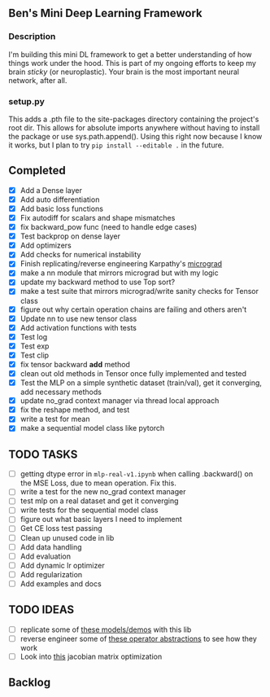## Ben's Mini Deep Learning Framework

### Description
I'm building this mini DL framework to get a better understanding of how things work under the hood. This is part of my ongoing efforts to keep my brain *sticky* (or neuroplastic). Your brain is the most important neural network, after all.

### setup.py
This adds a .pth file to the site-packages directory containing the project's root dir. This allows for absolute imports anywhere without having to install the package or use sys.path.append(). Using this right now because I know it works, but I plan to try `pip install --editable .` in the future.

## Completed
- [X] Add a Dense layer
- [X] Add auto differentiation
- [X] Add basic loss functions
- [X] Fix autodiff for scalars and shape mismatches
- [X] fix backward_pow func (need to handle edge cases)
- [X] Test backprop on dense layer
- [X] Add optimizers
- [X] Add checks for numerical instability
- [X] Finish replicating/reverse engineering Karpathy's [micrograd](https://github.com/karpathy/micrograd)
- [X] make a nn module that mirrors micrograd but with my logic
- [X] update my backward method to use Top sort?
- [X] make a test suite that mirrors micrograd/write sanity checks for Tensor class
- [X] figure out why certain operation chains are failing and others aren't
- [X] Update nn to use new tensor class
- [X] Add activation functions with tests
- [X] Test log
- [X] Test exp
- [X] Test clip
- [X] fix tensor backward __add__ method
- [X] clean out old methods in Tensor once fully implemented and tested
- [X] Test the MLP on a simple synthetic dataset (train/val), get it converging, add necessary methods
- [X] update no_grad context manager via thread local approach
- [X] fix the reshape method, and test
- [X] write a test for mean
- [X] make a sequential model class like pytorch

## TODO TASKS
- [ ] getting dtype error in `mlp-real-v1.ipynb` when calling .backward() on the MSE Loss, due to mean operation. Fix this.
- [ ] write a test for the new no_grad context manager
- [ ] test mlp on a real dataset and get it converging
- [ ] write tests for the sequential model class
- [ ] figure out what basic layers I need to implement
- [ ] Get CE loss test passing
- [ ] Clean up unused code in lib
- [ ] Add data handling
- [ ] Add evaluation
- [ ] Add dynamic lr optimizer
- [ ] Add regularization
- [ ] Add examples and docs

## TODO IDEAS
- [ ] replicate some of [these models/demos](https://github.com/probml/pyprobml/tree/master/notebooks/book1/13) with this lib
- [ ] reverse engineer some of [these operator abstractions](https://github.com/wilson-labs/cola) to see how they work 
- [ ] Look into [this](https://vmartin.fr/automatic-jacobian-matrix-computation-with-sympy.html) jacobian matrix optimization

## Backlog